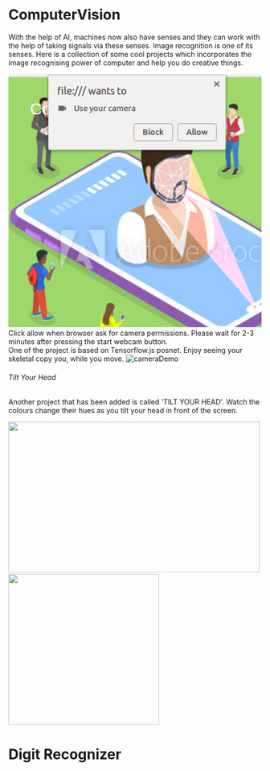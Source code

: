 <h1>ComputerVision</h1>

With the help of AI, machines now also have senses and they can work with the help of taking signals via these senses. Image recognition is one of its senses. Here is a collection of some cool projects which incorporates the image recognising power of computer and help you do creative things.

<img src="img/permission.png" alt="ClickAllowWhenAsked" style="width: 600px;"/>
Click allow when browser ask for camera permissions. Please wait for 2-3 minutes after pressing the start webcam button.

<br>
One of the project is based on Tensorflow.js posnet. Enjoy seeing your skeletal copy you, while you move.


<img src="https://raw.githubusercontent.com/irealva/tfjs-models/master/posenet/demos/camera.gif" alt="cameraDemo" style="width: 600px;"/>

<h6>Tilt Your Head</h6>
Another project that has been added is called 'TILT YOUR HEAD'. Watch the colours change their hues as you tilt your head in front of the screen.


<img src="https://media.giphy.com/media/la3211WGwbYYw/giphy.gif" width="500" height= "300"/> <img src="https://media.giphy.com/media/3ohzdU6Sxh3KPzymwE/giphy.gif" width="300" height="300"/>   

<h1>Digit Recognizer</h1>

